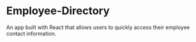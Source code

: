 # Employee-Directory
An app built with React that allows users to quickly access their employee contact information.
